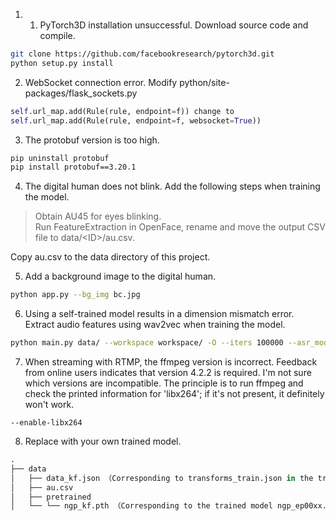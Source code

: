 1.  1. PyTorch3D installation unsuccessful.
Download source code and compile.

```bash
git clone https://github.com/facebookresearch/pytorch3d.git
python setup.py install
```

2.  WebSocket connection error.
Modify python/site-packages/flask_sockets.py

```python
self.url_map.add(Rule(rule, endpoint=f)) change to 
self.url_map.add(Rule(rule, endpoint=f, websocket=True))
```

3. The protobuf version is too high.

```bash
pip uninstall protobuf
pip install protobuf==3.20.1
```

4. The digital human does not blink.
Add the following steps when training the model.

> Obtain AU45 for eyes blinking.\
> Run FeatureExtraction in OpenFace, rename and move the output CSV file to data/\<ID>/au.csv.

Copy au.csv to the data directory of this project.

5. Add a background image to the digital human.

```bash
python app.py --bg_img bc.jpg
```

6. Using a self-trained model results in a dimension mismatch error.
Extract audio features using wav2vec when training the model.

```bash
python main.py data/ --workspace workspace/ -O --iters 100000 --asr_model cpierse/wav2vec2-large-xlsr-53-esperanto
```

7. When streaming with RTMP, the ffmpeg version is incorrect. Feedback from online users indicates that version 4.2.2 is required. I'm not sure which versions are incompatible. The principle is to run ffmpeg and check the printed information for 'libx264'; if it's not present, it definitely won't work.
```
--enable-libx264
```
8. Replace with your own trained model.
```python
.
├── data
│   ├── data_kf.json （Corresponding to transforms_train.json in the training data.）
│   ├── au.csv			
│   ├── pretrained
│   └── └── ngp_kf.pth （Corresponding to the trained model ngp_ep00xx.pth.）

```


